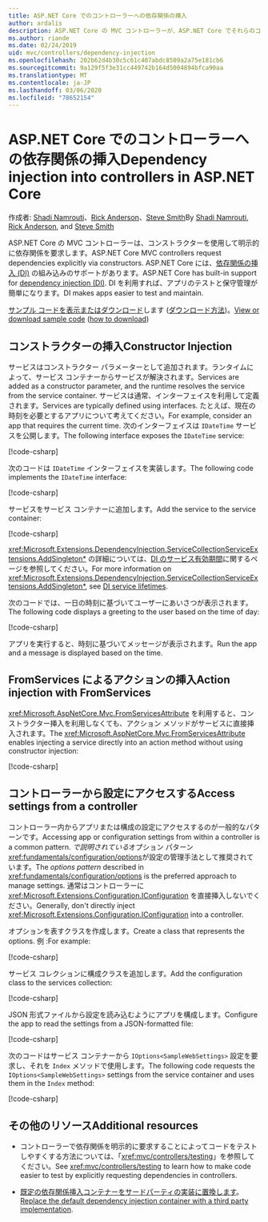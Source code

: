 ```yaml
---
title: ASP.NET Core でのコントローラーへの依存関係の挿入
author: ardalis
description: ASP.NET Core の MVC コントローラーが、ASP.NET Core でそれらのコンストラクターと依存関係の挿入を使用して、明示的にそれらの依存関係を要求する方法について説明します。
ms.author: riande
ms.date: 02/24/2019
uid: mvc/controllers/dependency-injection
ms.openlocfilehash: 202b62d4b30c5c61c407abdc8509a2a75e181cb6
ms.sourcegitcommit: 9a129f5f3e31cc449742b164d5004894bfca90aa
ms.translationtype: MT
ms.contentlocale: ja-JP
ms.lasthandoff: 03/06/2020
ms.locfileid: "78652154"
---
```

# <a name="dependency-injection-into-controllers-in-aspnet-core"></a><span data-ttu-id="e44dd-103">ASP.NET Core でのコントローラーへの依存関係の挿入</span><span class="sxs-lookup"><span data-stu-id="e44dd-103">Dependency injection into controllers in ASP.NET Core</span></span>

<a name="dependency-injection-controllers"></a>

<span data-ttu-id="e44dd-104">作成者: [Shadi Namrouti](https://github.com/shadinamrouti)、[Rick Anderson](https://twitter.com/RickAndMSFT)、[Steve Smith](https://github.com/ardalis)</span><span class="sxs-lookup"><span data-stu-id="e44dd-104">By [Shadi Namrouti](https://github.com/shadinamrouti), [Rick Anderson](https://twitter.com/RickAndMSFT), and [Steve Smith](https://github.com/ardalis)</span></span>

<span data-ttu-id="e44dd-105">ASP.NET Core の MVC コントローラーは、コンストラクターを使用して明示的に依存関係を要求します。</span><span class="sxs-lookup"><span data-stu-id="e44dd-105">ASP.NET Core MVC controllers request dependencies explicitly via constructors.</span></span> <span data-ttu-id="e44dd-106">ASP.NET Core には、[依存関係の挿入 (DI)](xref:fundamentals/dependency-injection) の組み込みのサポートがあります。</span><span class="sxs-lookup"><span data-stu-id="e44dd-106">ASP.NET Core has built-in support for [dependency injection (DI)](xref:fundamentals/dependency-injection).</span></span> <span data-ttu-id="e44dd-107">DI を利用すれば、アプリのテストと保守管理が簡単になります。</span><span class="sxs-lookup"><span data-stu-id="e44dd-107">DI makes apps easier to test and maintain.</span></span>

<span data-ttu-id="e44dd-108">[サンプル コードを表示またはダウンロード](https://github.com/dotnet/AspNetCore.Docs/tree/master/aspnetcore/mvc/controllers/dependency-injection/sample)します ([ダウンロード方法](xref:index#how-to-download-a-sample))。</span><span class="sxs-lookup"><span data-stu-id="e44dd-108">[View or download sample code](https://github.com/dotnet/AspNetCore.Docs/tree/master/aspnetcore/mvc/controllers/dependency-injection/sample) ([how to download](xref:index#how-to-download-a-sample))</span></span>

## <a name="constructor-injection"></a><span data-ttu-id="e44dd-109">コンストラクターの挿入</span><span class="sxs-lookup"><span data-stu-id="e44dd-109">Constructor Injection</span></span>

<span data-ttu-id="e44dd-110">サービスはコンストラクター パラメーターとして追加されます。ランタイムによって、サービス コンテナーからサービスが解決されます。</span><span class="sxs-lookup"><span data-stu-id="e44dd-110">Services are added as a constructor parameter, and the runtime resolves the service from the service container.</span></span> <span data-ttu-id="e44dd-111">サービスは通常、インターフェイスを利用して定義されます。</span><span class="sxs-lookup"><span data-stu-id="e44dd-111">Services are typically defined using interfaces.</span></span> <span data-ttu-id="e44dd-112">たとえば、現在の時刻を必要とするアプリについて考えてください。</span><span class="sxs-lookup"><span data-stu-id="e44dd-112">For example, consider an app that requires the current time.</span></span> <span data-ttu-id="e44dd-113">次のインターフェイスは `IDateTime` サービスを公開します。</span><span class="sxs-lookup"><span data-stu-id="e44dd-113">The following interface exposes the `IDateTime` service:</span></span>

[!code-csharp[](dependency-injection/sample/ControllerDI/Interfaces/IDateTime.cs?name=snippet)]

<span data-ttu-id="e44dd-114">次のコードは `IDateTime` インターフェイスを実装します。</span><span class="sxs-lookup"><span data-stu-id="e44dd-114">The following code implements the `IDateTime` interface:</span></span>

[!code-csharp[](dependency-injection/sample/ControllerDI/Services/SystemDateTime.cs?name=snippet)]

<span data-ttu-id="e44dd-115">サービスをサービス コンテナーに追加します。</span><span class="sxs-lookup"><span data-stu-id="e44dd-115">Add the service to the service container:</span></span>

[!code-csharp[](dependency-injection/sample/ControllerDI/Startup1.cs?name=snippet&highlight=3)]

<span data-ttu-id="e44dd-116"><xref:Microsoft.Extensions.DependencyInjection.ServiceCollectionServiceExtensions.AddSingleton*> の詳細については、[DI のサービス有効期間](xref:fundamentals/dependency-injection#service-lifetimes)に関するページを参照してください。</span><span class="sxs-lookup"><span data-stu-id="e44dd-116">For more information on <xref:Microsoft.Extensions.DependencyInjection.ServiceCollectionServiceExtensions.AddSingleton*>, see [DI service lifetimes](xref:fundamentals/dependency-injection#service-lifetimes).</span></span>

<span data-ttu-id="e44dd-117">次のコードでは、一日の時刻に基づいてユーザーにあいさつが表示されます。</span><span class="sxs-lookup"><span data-stu-id="e44dd-117">The following code displays a greeting to the user based on the time of day:</span></span>

[!code-csharp[](dependency-injection/sample/ControllerDI/Controllers/HomeController.cs?name=snippet)]

<span data-ttu-id="e44dd-118">アプリを実行すると、時刻に基づいてメッセージが表示されます。</span><span class="sxs-lookup"><span data-stu-id="e44dd-118">Run the app and a message is displayed based on the time.</span></span>

## <a name="action-injection-with-fromservices"></a><span data-ttu-id="e44dd-119">FromServices によるアクションの挿入</span><span class="sxs-lookup"><span data-stu-id="e44dd-119">Action injection with FromServices</span></span>

<span data-ttu-id="e44dd-120"><xref:Microsoft.AspNetCore.Mvc.FromServicesAttribute> を利用すると、コンストラクター挿入を利用しなくても、アクション メソッドがサービスに直接挿入されます。</span><span class="sxs-lookup"><span data-stu-id="e44dd-120">The <xref:Microsoft.AspNetCore.Mvc.FromServicesAttribute> enables injecting a service directly into an action method without using constructor injection:</span></span>

[!code-csharp[](dependency-injection/sample/ControllerDI/Controllers/HomeController.cs?name=snippet2)]

## <a name="access-settings-from-a-controller"></a><span data-ttu-id="e44dd-121">コントローラーから設定にアクセスする</span><span class="sxs-lookup"><span data-stu-id="e44dd-121">Access settings from a controller</span></span>

<span data-ttu-id="e44dd-122">コントローラー内からアプリまたは構成の設定にアクセスするのが一般的なパターンです。</span><span class="sxs-lookup"><span data-stu-id="e44dd-122">Accessing app or configuration settings from within a controller is a common pattern.</span></span> <span data-ttu-id="e44dd-123">*で説明されている*オプション パターン<xref:fundamentals/configuration/options>が設定の管理手法として推奨されています。</span><span class="sxs-lookup"><span data-stu-id="e44dd-123">The *options pattern* described in <xref:fundamentals/configuration/options> is the preferred approach to manage settings.</span></span> <span data-ttu-id="e44dd-124">通常はコントローラーに <xref:Microsoft.Extensions.Configuration.IConfiguration> を直接挿入しないでください。</span><span class="sxs-lookup"><span data-stu-id="e44dd-124">Generally, don't directly inject <xref:Microsoft.Extensions.Configuration.IConfiguration> into a controller.</span></span>

<span data-ttu-id="e44dd-125">オプションを表すクラスを作成します。</span><span class="sxs-lookup"><span data-stu-id="e44dd-125">Create a class that represents the options.</span></span> <span data-ttu-id="e44dd-126">例 :</span><span class="sxs-lookup"><span data-stu-id="e44dd-126">For example:</span></span>

[!code-csharp[](dependency-injection/sample/ControllerDI/Models/SampleWebSettings.cs?name=snippet)]

<span data-ttu-id="e44dd-127">サービス コレクションに構成クラスを追加します。</span><span class="sxs-lookup"><span data-stu-id="e44dd-127">Add the configuration class to the services collection:</span></span>

[!code-csharp[](dependency-injection/sample/ControllerDI/Startup.cs?highlight=4&name=snippet1)]

<span data-ttu-id="e44dd-128">JSON 形式ファイルから設定を読み込むようにアプリを構成します。</span><span class="sxs-lookup"><span data-stu-id="e44dd-128">Configure the app to read the settings from a JSON-formatted file:</span></span>

[!code-csharp[](dependency-injection/sample/ControllerDI/Program.cs?name=snippet&range=10-15)]

<span data-ttu-id="e44dd-129">次のコードはサービス コンテナーから `IOptions<SampleWebSettings>` 設定を要求し、それを `Index` メソッドで使用します。</span><span class="sxs-lookup"><span data-stu-id="e44dd-129">The following code requests the `IOptions<SampleWebSettings>` settings from the service container and uses them in the `Index` method:</span></span>

[!code-csharp[](dependency-injection/sample/ControllerDI/Controllers/SettingsController.cs?name=snippet)]

## <a name="additional-resources"></a><span data-ttu-id="e44dd-130">その他のリソース</span><span class="sxs-lookup"><span data-stu-id="e44dd-130">Additional resources</span></span>

* <span data-ttu-id="e44dd-131">コントローラーで依存関係を明示的に要求することによってコードをテストしやすくする方法については、「<xref:mvc/controllers/testing>」を参照してください。</span><span class="sxs-lookup"><span data-stu-id="e44dd-131">See <xref:mvc/controllers/testing> to learn how to make code easier to test by explicitly requesting dependencies in controllers.</span></span>

* <span data-ttu-id="e44dd-132">[既定の依存関係挿入コンテナーをサードパーティの実装に置換します](xref:fundamentals/dependency-injection#default-service-container-replacement)。</span><span class="sxs-lookup"><span data-stu-id="e44dd-132">[Replace the default dependency injection container with a third party implementation](xref:fundamentals/dependency-injection#default-service-container-replacement).</span></span>
